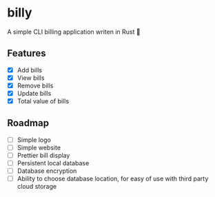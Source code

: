 # billy
A simple CLI billing application writen in Rust 🦀

## Features
- [x] Add bills
- [x] View bills
- [x] Remove bills
- [x] Update bills
- [x] Total value of bills

## Roadmap
- [ ] Simple logo
- [ ] Simple website
- [ ] Prettier bill display
- [ ] Persistent local database
- [ ] Database encryption
- [ ] Ability to choose database location, for easy of use with third party cloud storage
